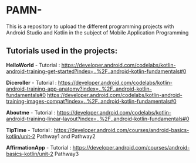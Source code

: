 # PAMN-
This is a repository to upload the different programming projects with Android Studio and Kotlin in the subject of  Mobile  Application Programming

## Tutorials used in the projects:

**HelloWorld** - Tutorial : https://developer.android.com/codelabs/kotlin-android-training-get-started?index=..%2F..android-kotlin-fundamentals#0

**Diceroller** - Tutorial : https://developer.android.com/codelabs/kotlin-android-training-app-anatomy?index=..%2F..android-kotlin-fundamentals#0 
https://developer.android.com/codelabs/kotlin-android-training-images-compat?index=..%2F..android-kotlin-fundamentals#0

**Aboutme** - Tutorial : https://developer.android.com/codelabs/kotlin-android-training-linear-layout?index=..%2F..android-kotlin-fundamentals#0

**TipTime** - Tutorial : https://developer.android.com/courses/android-basics-kotlin/unit-2 Pathway1 and Pathway2

**AffirmationApp** - Tutorial : https://developer.android.com/courses/android-basics-kotlin/unit-2 Pathway3
